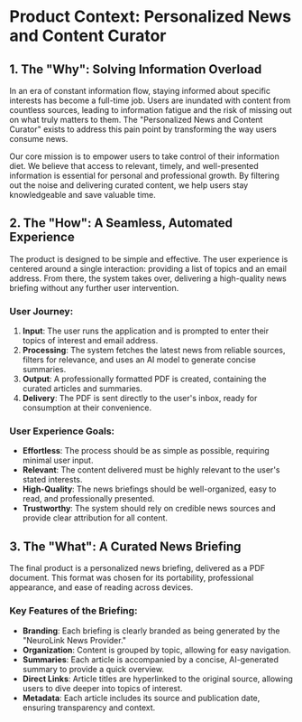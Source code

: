 # Product Context: Personalized News and Content Curator

## 1. The "Why": Solving Information Overload

In an era of constant information flow, staying informed about specific interests has become a full-time job. Users are inundated with content from countless sources, leading to information fatigue and the risk of missing out on what truly matters to them. The "Personalized News and Content Curator" exists to address this pain point by transforming the way users consume news.

Our core mission is to empower users to take control of their information diet. We believe that access to relevant, timely, and well-presented information is essential for personal and professional growth. By filtering out the noise and delivering curated content, we help users stay knowledgeable and save valuable time.

## 2. The "How": A Seamless, Automated Experience

The product is designed to be simple and effective. The user experience is centered around a single interaction: providing a list of topics and an email address. From there, the system takes over, delivering a high-quality news briefing without any further user intervention.

### User Journey:

1.  **Input**: The user runs the application and is prompted to enter their topics of interest and email address.
2.  **Processing**: The system fetches the latest news from reliable sources, filters for relevance, and uses an AI model to generate concise summaries.
3.  **Output**: A professionally formatted PDF is created, containing the curated articles and summaries.
4.  **Delivery**: The PDF is sent directly to the user's inbox, ready for consumption at their convenience.

### User Experience Goals:

-   **Effortless**: The process should be as simple as possible, requiring minimal user input.
-   **Relevant**: The content delivered must be highly relevant to the user's stated interests.
-   **High-Quality**: The news briefings should be well-organized, easy to read, and professionally presented.
-   **Trustworthy**: The system should rely on credible news sources and provide clear attribution for all content.

## 3. The "What": A Curated News Briefing

The final product is a personalized news briefing, delivered as a PDF document. This format was chosen for its portability, professional appearance, and ease of reading across devices.

### Key Features of the Briefing:

-   **Branding**: Each briefing is clearly branded as being generated by the "NeuroLink News Provider."
-   **Organization**: Content is grouped by topic, allowing for easy navigation.
-   **Summaries**: Each article is accompanied by a concise, AI-generated summary to provide a quick overview.
-   **Direct Links**: Article titles are hyperlinked to the original source, allowing users to dive deeper into topics of interest.
-   **Metadata**: Each article includes its source and publication date, ensuring transparency and context.
